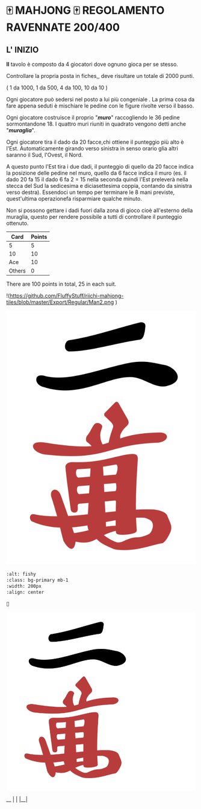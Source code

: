 # :mahjong: MAHJONG :mahjong: REGOLAMENTO RAVENNATE 200/400

## L' INIZIO

**Il** tavolo è composto da 4 giocatori dove ognuno gioca per se stesso.

Controllare la propria posta in fiches,, deve risultare un totale di 2000 punti.

( 1 da 1000, 1 da 500, 4 da 100, 10 da 10 )

Ogni giocatore può sedersi nel posto a lui più congeniale . La prima cosa da fare appena seduti è mischiare le pedine con le figure rivolte verso il basso.

Ogni giocatore costruisce il proprio "__*muro*__" raccogliendo le 36 pedine sormontandone 18. I quattro muri riuniti in quadrato vengono detti anche "__*muraglia*__".

Ogni giocatore tira il dado da 20 facce,chi ottiene il punteggio più alto è l'Est. Automaticamente girando verso sinistra in senso orario glia altri saranno il Sud, l'Ovest, il Nord.

A questo punto l'Est tira i due dadi, il punteggio di quello da 20 facce indica la posizione delle pedine nel muro, quello da 6 facce indica il muro (es. il dado 20 fa 15 il dado 6 fa 2 = 15 nella seconda quindi l'Est preleverà nella stecca del Sud la sedicesima e diciasettesima coppia, contando da sinistra verso destra). Essendoci un tempo per terminare le 8 mani previste, quest'ultima operazionefa risparmiare qualche minuto.

Non si possono gettare i dadi fuori dalla zona di gioco cioè all'esterno della muraglia, questo per rendere possibile a tutti di controllare il punteggio ottenuto.





Card   | Points
------ | ------
5      | 5 
10     | 10
Ace    | 10
Others | 0

There are 100 points in total, 25 in each suit.

!(https://github.com/FluffyStuff/riichi-mahjong-tiles/blob/master/Export/Regular/Man2.png )


<img src ="https://github.com/FluffyStuff/riichi-mahjong-tiles/blob/master/Regular/Man2.svg" />

```{image} https://github.com/FluffyStuff/riichi-mahjong-tiles/blob/master/Export/Regular/Man2.png
:alt: fishy
:class: bg-primary mb-1
:width: 200px
:align: center
```


&#9647;


<div style="background-color: white; display: inline-block; padding: 5px;">
  <img src="https://raw.githubusercontent.com/FluffyStuff/riichi-mahjong-tiles/master/Regular/Man2.svg" width="70%" />
</div>





 __
|  |
|__|

